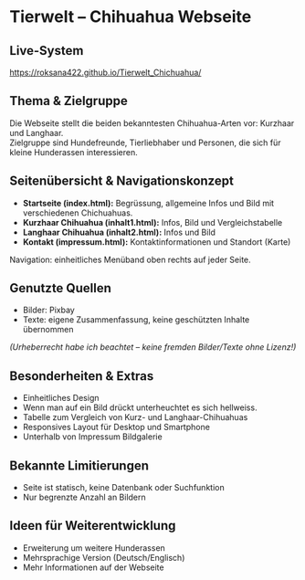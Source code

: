 # Tierwelt – Chihuahua Webseite

##  Live-System
https://roksana422.github.io/Tierwelt_Chichuahua/

## Thema & Zielgruppe
Die Webseite stellt die beiden bekanntesten Chihuahua-Arten vor: Kurzhaar und Langhaar.  
Zielgruppe sind Hundefreunde, Tierliebhaber und Personen, die sich für kleine Hunderassen interessieren.

##  Seitenübersicht & Navigationskonzept
- **Startseite (index.html):** Begrüssung, allgemeine Infos und Bild mit verschiedenen Chichuahuas.
- **Kurzhaar Chihuahua (inhalt1.html):** Infos, Bild und Vergleichstabelle  
- **Langhaar Chihuahua (inhalt2.html):** Infos und Bild 
- **Kontakt (impressum.html):** Kontaktinformationen und Standort (Karte)

Navigation: einheitliches Menüband oben  rechts auf jeder Seite.

##  Genutzte Quellen
- Bilder: Pixbay  
- Texte: eigene Zusammenfassung, keine geschützten Inhalte übernommen  

*(Urheberrecht habe ich beachtet – keine fremden Bilder/Texte ohne Lizenz!)*

##  Besonderheiten & Extras
- Einheitliches Design  
- Wenn man auf ein Bild drückt unterheuchtet es sich hellweiss. 
- Tabelle zum Vergleich von Kurz- und Langhaar-Chihuahuas  
- Responsives Layout für Desktop und Smartphone  
- Unterhalb von Impressum Bildgalerie

## Bekannte Limitierungen
- Seite ist statisch, keine Datenbank oder Suchfunktion   
- Nur begrenzte Anzahl an Bildern  

## Ideen für Weiterentwicklung
- Erweiterung um weitere Hunderassen  
- Mehrsprachige Version (Deutsch/Englisch)  
- Mehr Informationen auf der Webseite

